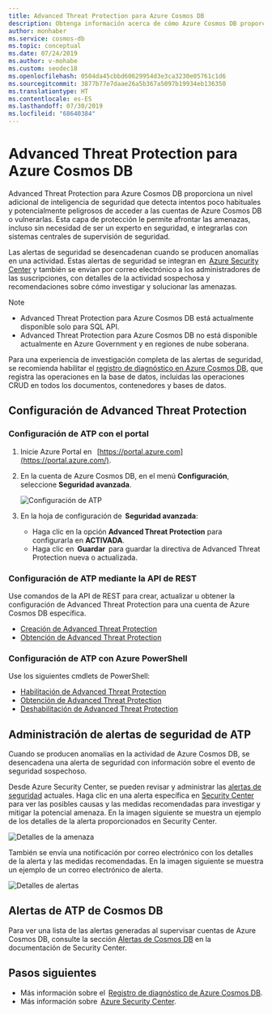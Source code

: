 ```yaml
---
title: Advanced Threat Protection para Azure Cosmos DB
description: Obtenga información acerca de cómo Azure Cosmos DB proporciona cifrado de datos en reposo y cómo se implementa.
author: monhaber
ms.service: cosmos-db
ms.topic: conceptual
ms.date: 07/24/2019
ms.author: v-mohabe
ms.custom: seodec18
ms.openlocfilehash: 0504da45cbbd60629954d3e3ca3230e05761c1d6
ms.sourcegitcommit: 3877b77e7daae26a5b367a5097b19934eb136350
ms.translationtype: HT
ms.contentlocale: es-ES
ms.lasthandoff: 07/30/2019
ms.locfileid: "68640384"
---
```

# <a name="advanced-threat-protection-for-azure-cosmos-db"></a>Advanced Threat Protection para Azure Cosmos DB

Advanced Threat Protection para Azure Cosmos DB proporciona un nivel adicional de inteligencia de seguridad que detecta intentos poco habituales y potencialmente peligrosos de acceder a las cuentas de Azure Cosmos DB o vulnerarlas. Esta capa de protección le permite afrontar las amenazas, incluso sin necesidad de ser un experto en seguridad, e integrarlas con sistemas centrales de supervisión de seguridad.

Las alertas de seguridad se desencadenan cuando se producen anomalías en una actividad. Estas alertas de seguridad se integran en  [Azure Security Center](https://azure.microsoft.com/services/security-center/) y también se envían por correo electrónico a los administradores de las suscripciones, con detalles de la actividad sospechosa y recomendaciones sobre cómo investigar y solucionar las amenazas.

> [!NOTE]
>
> * Advanced Threat Protection para Azure Cosmos DB está actualmente disponible solo para SQL API.
> * Advanced Threat Protection para Azure Cosmos DB no está disponible actualmente en Azure Government y en regiones de nube soberana.

Para una experiencia de investigación completa de las alertas de seguridad, se recomienda habilitar el [registro de diagnóstico en Azure Cosmos DB](https://docs.microsoft.com/azure/cosmos-db/logging), que registra las operaciones en la base de datos, incluidas las operaciones CRUD en todos los documentos, contenedores y bases de datos.

## <a name="set-up-advanced-threat-protection"></a>Configuración de Advanced Threat Protection

### <a name="set-up-atp-using-the-portal"></a>Configuración de ATP con el portal

1. Inicie Azure Portal en   [https://portal.azure.com](https://portal.azure.com/).

2. En la cuenta de Azure Cosmos DB, en el menú **Configuración**, seleccione **Seguridad avanzada**.

    ![Configuración de ATP](./media/cosmos-db-advanced-threat-protection/cosmos-db-atp.png)

3. En la hoja de configuración de  **Seguridad avanzada**:

    * Haga clic en la opción **Advanced Threat Protection** para configurarla en **ACTIVADA**.
    * Haga clic en  **Guardar**  para guardar la directiva de Advanced Threat Protection nueva o actualizada.   

### <a name="set-up-atp-using-rest-api"></a>Configuración de ATP mediante la API de REST

Use comandos de la API de REST para crear, actualizar u obtener la configuración de Advanced Threat Protection para una cuenta de Azure Cosmos DB específica.

* [Creación de Advanced Threat Protection](https://go.microsoft.com/fwlink/?linkid=2099745)
* [Obtención de Advanced Threat Protection](https://go.microsoft.com/fwlink/?linkid=2099643)

### <a name="set-up-atp-using-azure-powershell"></a>Configuración de ATP con Azure PowerShell

Use los siguientes cmdlets de PowerShell:

* [Habilitación de Advanced Threat Protection](https://go.microsoft.com/fwlink/?linkid=2099607&clcid=0x409)
* [Obtención de Advanced Threat Protection](https://go.microsoft.com/fwlink/?linkid=2099608&clcid=0x409)
* [Deshabilitación de Advanced Threat Protection](https://go.microsoft.com/fwlink/?linkid=2099709&clcid=0x409)

## <a name="manage-atp-security-alerts"></a>Administración de alertas de seguridad de ATP

Cuando se producen anomalías en la actividad de Azure Cosmos DB, se desencadena una alerta de seguridad con información sobre el evento de seguridad sospechoso. 

 Desde Azure Security Center, se pueden revisar y administrar las [alertas de seguridad](../security-center/security-center-alerts-overview.md) actuales.  Haga clic en una alerta específica en [Security Center](https://ms.portal.azure.com/#blade/Microsoft_Azure_Security/SecurityMenuBlade/0) para ver las posibles causas y las medidas recomendadas para investigar y mitigar la potencial amenaza. En la imagen siguiente se muestra un ejemplo de los detalles de la alerta proporcionados en Security Center.

 ![Detalles de la amenaza](./media/cosmos-db-advanced-threat-protection/cosmos-db-alert-details.png)

También se envía una notificación por correo electrónico con los detalles de la alerta y las medidas recomendadas. En la imagen siguiente se muestra un ejemplo de un correo electrónico de alerta.

 ![Detalles de alertas](./media/cosmos-db-advanced-threat-protection/cosmos-db-alert.png)

## <a name="cosmos-db-atp-alerts"></a>Alertas de ATP de Cosmos DB

 Para ver una lista de las alertas generadas al supervisar cuentas de Azure Cosmos DB, consulte la sección [Alertas de Cosmos DB](../security-center/security-center-alerts-data-services.md#cosmos-db) en la documentación de Security Center.

## <a name="next-steps"></a>Pasos siguientes

* Más información sobre el  [Registro de diagnóstico de Azure Cosmos DB](https://docs.microsoft.com/azure/cosmos-db/logging#turn-on-logging-in-the-azure-portal).
* Más información sobre  [Azure Security Center](https://docs.microsoft.com/azure/security-center/security-center-intro).